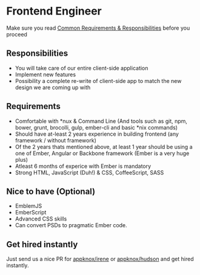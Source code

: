 # Frontend Engineer

Make sure you read [Common Requirements & Responsibilities](https://github.com/appknox/careers#common-requirements--responsibilities) before you proceed

## Responsibilities

* You will take care of our entire client-side application
* Implement new features
* Possibility a complete re-write of client-side app to match the new design we are coming up with

## Requirements
* Comfortable with *nux & Command Line (And tools such as git, npm, bower, grunt, brocolli, gulp, ember-cli and basic *nix commands)
* Should have at-least 2 years experience in building frontend (any framework / without framework)
* Of the 2 years thats mentioned above, at least 1 year should be using a one of Ember, Angular or Backbone framework (Ember is a very huge plus)
* Atleast 6 months of experice with Ember is mandatory
* Strong HTML, JavaScript (Duh!) & CSS, CoffeeScript, SASS

## Nice to have (Optional)

* EmblemJS
* EmberScript
* Advanced CSS skills
* Can convert PSDs to pragmatic Ember code.


## Get hired instantly

Just send us a nice PR for [appknox/irene](https://github.com/appknox/irene) or [appknox/hudson](https://github.com/appknox/hudson) and get hired instantly.
